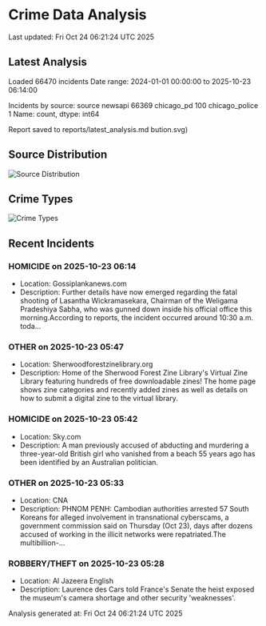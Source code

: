 # Crime Data Analysis
Last updated: Fri Oct 24 06:21:24 UTC 2025

## Latest Analysis

Loaded 66470 incidents
Date range: 2024-01-01 00:00:00 to 2025-10-23 06:14:00

Incidents by source:
source
newsapi           66369
chicago_pd          100
chicago_police        1
Name: count, dtype: int64

Report saved to reports/latest_analysis.md
bution.svg)

## Source Distribution
![Source Distribution](images/source_distribution.svg)

## Crime Types
![Crime Types](images/crime_types.svg)

## Recent Incidents

### HOMICIDE on 2025-10-23 06:14
- Location: Gossiplankanews.com
- Description: Further details have now emerged regarding the fatal shooting of Lasantha Wickramasekara, Chairman of the Weligama Pradeshiya Sabha, who was gunned down inside his official office this morning.According to reports, the incident occurred around 10:30 a.m. toda…


### OTHER on 2025-10-23 05:47
- Location: Sherwoodforestzinelibrary.org
- Description: Home of the Sherwood Forest Zine Library's Virtual Zine Library featuring hundreds of free downloadable zines! The home page shows zine categories and recently added zines as well as details on how to submit a digital zine to the virtual library.


### HOMICIDE on 2025-10-23 05:42
- Location: Sky.com
- Description: A man previously accused of abducting and murdering a three-year-old British girl who vanished from a beach 55 years ago has been identified by an Australian politician.


### OTHER on 2025-10-23 05:33
- Location: CNA
- Description: PHNOM PENH: Cambodian authorities arrested 57 South Koreans for alleged involvement in transnational cyberscams, a government commission said on Thursday (Oct 23), days after dozens accused of working in the illicit networks were repatriated.The multibillion-…


### ROBBERY/THEFT on 2025-10-23 05:28
- Location: Al Jazeera English
- Description: Laurence des Cars told France's Senate the heist exposed the museum's camera shortage and other security 'weaknesses'.

Analysis generated at: Fri Oct 24 06:21:24 UTC 2025
